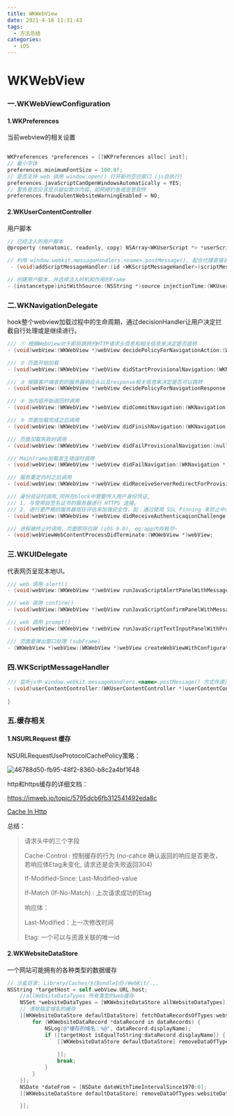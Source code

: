 ```yaml
---
title: WKWebView
date: 2021-4-18 11:31:43
tags:
  - 方法总结
categories:
  - iOS
---
```


# WKWebView

<!--more-->


### 一.WKWebViewConfiguration

#### 1.WKPreferences

当前webview的相关设置

```objective-c
        
WKPreferences *preferences = [[WKPreferences alloc] init];
// 最小字体
preferences.minimumFontSize = 100.0f;        
// 是否支持 web 调用 window.open() 打开新的空白窗口 (js自执行)
preferences.javaScriptCanOpenWindowsAutomatically = YES;
// 警告是否应该显示疑似欺诈内容，如网络钓鱼或恶意软件        
preferences.fraudulentWebsiteWarningEnabled = NO;
```



#### 2.WKUserContentController

用户脚本

```objective-c
// 已经注入的用户脚本
@property (nonatomic, readonly, copy) NSArray<WKUserScript *> *userScripts;

// 利用 window.webkit.messageHandlers.<name>.postMessage(), 配合代理直接进行通信
 - (void)addScriptMessageHandler:(id <WKScriptMessageHandler>)scriptMessageHandler name:(NSString *)name;

// 创建用户脚本，并选择注入时机和作用的Frame
- (instancetype)initWithSource:(NSString *)source injectionTime:(WKUserScriptInjectionTime)injectionTime forMainFrameOnly:(BOOL)forMainFrameOnly;


```



###   二.WKNavigationDelegate

hook整个webview加载过程中的生命周期，通过decisionHandler让用户决定拦截自行处理或是继续进行。

```objective-c
/// ① 根据WebView对于即将跳转的HTTP请求头信息和相关信息来决定是否跳转
- (void)webView:(WKWebView *)webView decidePolicyForNavigationAction:(WKNavigationAction *)navigationAction decisionHandler:(void (^)(WKNavigationActionPolicy))decisionHandler;

/// ② 页面开始加载
- (void)webView:(WKWebView *)webView didStartProvisionalNavigation:(WKNavigation *)navigation;

/// ③ 根据客户端收到的服务器响应头以及response相关信息来决定是否可以跳转
- (void)webView:(WKWebView *)webView decidePolicyForNavigationResponse:(WKNavigationResponse *)navigationResponse decisionHandler:(void (^)(WKNavigationResponsePolicy))decisionHandler;

/// ④ 当内容开始返回时调用
- (void)webView:(WKWebView *)webView didCommitNavigation:(WKNavigation *)navigation;

/// ⑤ 页面加载完成之后调用
- (void)webView:(WKWebView *)webView didFinishNavigation:(WKNavigation *)navigation;

/// 页面加载失败时调用
- (void)webView:(WKWebView *)webView didFailProvisionalNavigation:(null_unspecified WKNavigation *)navigation withError:(NSError *)error;

/// Mainframe加载发生错误时调用
- (void)webView:(WKWebView *)webView didFailNavigation:(WKNavigation *)navigation withError:(NSError *)error;

/// 服务重定向时之后调用
- (void)webView:(WKWebView *)webView didReceiveServerRedirectForProvisionalNavigation:(WKNavigation *)navigation;

/// 身份验证时调用,同样在block中需要传入用户身份凭证,
/// 1. 与使用自签名证书的服务器进行 HTTPS 连接。
/// 2. 进行更严格的服务器信任评估来加强安全性，如：通过使用 SSL Pinning 来防止中间人攻击。
- (void)webView:(WKWebView *)webView didReceiveAuthenticaqionChallenge:(NSURLAuthenticationChallenge *)challenge completionHandler:(void (^)(NSURLSessionAuthChallengeDisposition disposition, NSURLCredential * _Nullable credential))completionHandler;

/// 进程被终止时调用，页面即将白屏 (iOS 9.0), eg:app内存耗尽~
- (void)webViewWebContentProcessDidTerminate:(WKWebView *)webView;
```



### 三.WKUIDelegate

代表网页呈现本地UI。

```objective-c
/// web 调用 alert()
- (void)webView:(WKWebView *)webView runJavaScriptAlertPanelWithMessage:(NSString *)message initiatedByFrame:(WKFrameInfo *)frame completionHandler:(void (^)(void))completionHandler;

/// web 调用 confirm()
- (void)webView:(WKWebView *)webView runJavaScriptConfirmPanelWithMessage:(NSString *)message initiatedByFrame:(WKFrameInfo *)frame completionHandler:(void (^)(BOOL))completionHandler;

/// web 调用 prompt()
- (void)webView:(WKWebView *)webView runJavaScriptTextInputPanelWithPrompt:(NSString *)prompt defaultText:(NSString *)defaultText initiatedByFrame:(WKFrameInfo *)frame completionHandler:(void (^)(NSString * _Nullable))completionHandler;

/// 页面是弹出窗口处理 (subFrame)
- (WKWebView *)webView:(WKWebView *)webView createWebViewWithConfiguration:(WKWebViewConfiguration *)configuration forNavigationAction:(WKNavigationAction *)navigationAction windowFeatures:(WKWindowFeatures *)windowFeatures;

```



### 四.WKScriptMessageHandler

```objective-c
/// 监听js中 window.webkit.messageHandlers.<name>.postMessage() 方式传递过来的数据
- (void)userContentController:(WKUserContentController *)userContentController didReceiveScriptMessage:(WKScriptMessage *)message {
  
}

```



### 五.缓存相关

#### 1.NSURLRequest 缓存

NSURLRequestUseProtocolCachePolicy策略：

![46788d50-fb95-48f2-8360-b8c2a4bf1648](/Users/yangwang/Desktop/46788d50-fb95-48f2-8360-b8c2a4bf1648.png)

http和https缓存的详细文档：

 https://imweb.io/topic/5795dcb6fb312541492eda8c

 [Cache In Http]( https://www.w3.org/Protocols/rfc2616/rfc2616-sec13.html#sec13 )

总结：

> 请求头中的三个字段 
>
> Cache-Control : 控制缓存的行为 (no-cahce 确认返回的响应是否更改，若响应体Etag未变化, 请求还是会失败返回304)
>
> If-Modified-Since: Last-Modified-value
>
> If-Match (If-No-Match) : 上次请求成功的Etag
>
> 响应体：
>
> Last-Modified：上一次修改时间
>
> Etag: 一个可以与资源关联的唯一id



#### 2.WKWebsiteDataStore

一个网站可能拥有的各种类型的数据缓存

```objective-c
// 沙盒目录: Library/Caches/${BundleId}/WebKit/... 
NSString *targetHost = self.webView.URL.host;
    //allWebsiteDataTypes 所有类型的web缓存
    NSSet *websiteDataTypes = [WKWebsiteDataStore allWebsiteDataTypes];
    // 清除指定域名的缓存
    [[WKWebsiteDataStore defaultDataStore] fetchDataRecordsOfTypes:websiteDataTypes completionHandler:^(NSArray<WKWebsiteDataRecord *> * _Nonnull dataRecords) {
        for (WKWebsiteDataRecord *dataRecord in dataRecords) {
            NSLog(@"缓存的域名：%@", dataRecord.displayName);
            if ([targetHost isEqualToString:dataRecord.displayName]) {
                [[WKWebsiteDataStore defaultDataStore] removeDataOfTypes:dataRecord.dataTypes forDataRecords:@[dataRecord] completionHandler:^{
                    
                }];
                break;
            }
        }
    }];
    NSDate *dateFrom = [NSDate dateWithTimeIntervalSince1970:0];
    [[WKWebsiteDataStore defaultDataStore] removeDataOfTypes:websiteDataTypes modifiedSince:dateFrom completionHandler:^{

    }];
```











